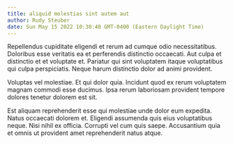 ```yaml
---
title: aliquid molestias sint autem aut
author: Rudy Steuber
date: Sun May 15 2022 10:30:40 GMT-0400 (Eastern Daylight Time)
---
```

Repellendus cupiditate eligendi et rerum ad cumque odio necessitatibus. Doloribus esse veritatis ea et perferendis distinctio occaecati. Aut culpa et distinctio et et voluptate et. Pariatur qui sint voluptatem itaque voluptatibus qui culpa perspiciatis. Neque harum distinctio dolor ad animi provident.

 Voluptas vel molestiae. Et qui dolor quia. Incidunt quod ex rerum voluptatem magnam commodi esse ducimus. Ipsa rerum laboriosam provident tempore dolores tenetur dolorem est sit.

 Est aliquam reprehenderit esse qui molestiae unde dolor eum expedita. Natus occaecati dolorem et. Eligendi assumenda quis eius voluptatibus neque. Nisi nihil ex officia. Corrupti vel cum quis saepe. Accusantium quia et omnis ut provident amet reprehenderit natus atque.